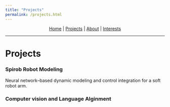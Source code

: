 ```yaml
---
title: "Projects"
permalink: /projects.html
---
```


<style>
/* Shrink header height and font size */
.page-header {
  padding: 1rem 1.5rem;
}
.project-name {
  font-size: 1.5rem;
}
.project-tagline {
  font-size: 0.9rem;
}
</style>

<p align="center" style="margin-top: 0.5rem; margin-bottom: 0.5rem; line-height: 1.2;">
  <a href="/index.html">Home</a> |
  <a href="/">Projects</a> |
  <a href="/about.html">About</a> |
  <a href="/interests.html">Interests</a>
</p>

---
# Projects

### Spirob Robot Modeling
Neural network–based dynamic modeling and control integration for a soft robot arm.

### Computer vision and Language Alginment

